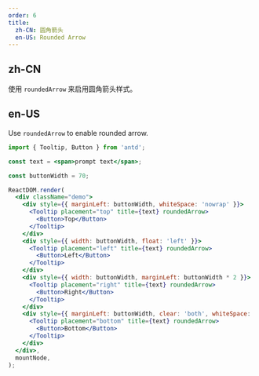 ```yaml
---
order: 6
title:
  zh-CN: 圆角箭头
  en-US: Rounded Arrow
---
```


## zh-CN

使用 `roundedArrow` 来启用圆角箭头样式。

## en-US

Use `roundedArrow` to enable rounded arrow.

```jsx
import { Tooltip, Button } from 'antd';

const text = <span>prompt text</span>;

const buttonWidth = 70;

ReactDOM.render(
  <div className="demo">
    <div style={{ marginLeft: buttonWidth, whiteSpace: 'nowrap' }}>
      <Tooltip placement="top" title={text} roundedArrow>
        <Button>Top</Button>
      </Tooltip>
    </div>
    <div style={{ width: buttonWidth, float: 'left' }}>
      <Tooltip placement="left" title={text} roundedArrow>
        <Button>Left</Button>
      </Tooltip>
    </div>
    <div style={{ width: buttonWidth, marginLeft: buttonWidth * 2 }}>
      <Tooltip placement="right" title={text} roundedArrow>
        <Button>Right</Button>
      </Tooltip>
    </div>
    <div style={{ marginLeft: buttonWidth, clear: 'both', whiteSpace: 'nowrap' }}>
      <Tooltip placement="bottom" title={text} roundedArrow>
        <Button>Bottom</Button>
      </Tooltip>
    </div>
  </div>,
  mountNode,
);
```

<style>
.code-box-demo .demo {
  overflow: auto;
}
.code-box-demo .ant-btn {
  margin-right: 8px;
  margin-bottom: 8px;
}
.code-box-demo .ant-btn-rtl {
  margin-right: 0;
  margin-left: 8px;
  margin-bottom: 8px;
}
#components-tooltip-demo-rounded-arrow .ant-btn {
  width: 70px;
  text-align: center;
  padding: 0;
}
</style>
